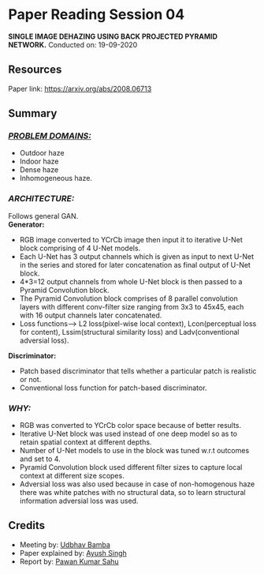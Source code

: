 # Paper Reading Session 04
**SINGLE IMAGE DEHAZING USING BACK PROJECTED PYRAMID NETWORK.**
Conducted on: 19-09-2020

## Resources
Paper link: https://arxiv.org/abs/2008.06713

## Summary

### <em><u> PROBLEM DOMAINS: </u></em>
- Outdoor haze 
- Indoor haze 
- Dense haze 
- Inhomogeneous haze.

### <em> ARCHITECTURE: </em> 
Follows general GAN.<br>
**Generator:**
<ul>
<li> RGB image converted to YCrCb image then input it to iterative U-Net block comprising of 4 U-Net models. </li> 
<li> Each U-Net has 3 output channels which is given as input to next U-Net in the series and stored for later concatenation as final output of U-Net block. </li>
<li> 4*3=12 output channels from whole U-Net block is then passed to a Pyramid Convolution block. </li>
<li> The Pyramid Convolution block comprises of 8 parallel convolution layers with different conv-filter size ranging from 3x3 to 45x45, each with 16 output channels later concatenated. </li>
<li> Loss functions--> L2 loss(pixel-wise local context), Lcon(perceptual loss for content), Lssim(structural similarity loss) and Ladv(conventional adversial loss). </li>
</ul>
<b> Discriminator: </b>
<ul>
<li> Patch based discriminator that tells whether a particular patch is realistic or not. </li>
<li> Conventional loss function for patch-based discriminator. </li>
</ul>

### <em> WHY: </em>
- RGB was converted to YCrCb color space because of better results. 
- Iterative U-Net block was used instead of one deep model so as to retain spatial context at different depths.
- Number of U-Net models to use in the block was tuned w.r.t outcomes and set to 4. 
- Pyramid Convolution block used different filter sizes to capture local context at different size scopes.
- Adversial loss was also used because in case of non-homogenous haze there was white patches with no structural data, so to learn structural information adversial loss was used.

## Credits
- Meeting by: [Udbhav Bamba](https://github.com/ubamba98)
- Paper explained by: [Ayush Singh](https://github.com/ayu-22)
- Report by: [Pawan Kumar Sahu](https://github.com/Pawan-KS)
